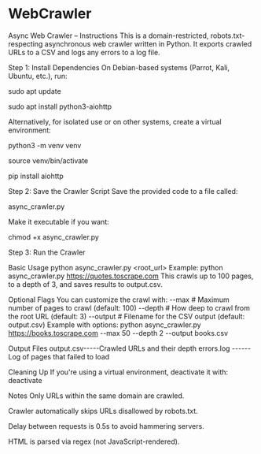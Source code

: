 # WebCrawler
Async Web Crawler – Instructions
This is a domain-restricted, robots.txt-respecting asynchronous web crawler written in Python. It exports crawled URLs to a CSV and logs any errors to a log file.

Step 1: Install Dependencies
On Debian-based systems (Parrot, Kali, Ubuntu, etc.), run:

sudo apt update

sudo apt install python3-aiohttp

Alternatively, for isolated use or on other systems, create a virtual environment:

python3 -m venv venv

source venv/bin/activate

pip install aiohttp

Step 2: Save the Crawler Script
Save the provided code to a file called:

async_crawler.py

Make it executable if you want:

chmod +x async_crawler.py

Step 3: Run the Crawler

Basic Usage
python async_crawler.py <root_url>
Example:
python async_crawler.py https://quotes.toscrape.com
This crawls up to 100 pages, to a depth of 3, and saves results to output.csv.

Optional Flags
You can customize the crawl with:
--max <number>     # Maximum number of pages to crawl (default: 100)
--depth <number>   # How deep to crawl from the root URL (default: 3)
--output <file>    # Filename for the CSV output (default: output.csv)
Example with options:
python async_crawler.py https://books.toscrape.com --max 50 --depth 2 --output books.csv

Output Files
output.csv-----Crawled URLs and their depth
errors.log	------ Log of pages that failed to load

Cleaning Up
If you're using a virtual environment, deactivate it with:
deactivate

Notes
Only URLs within the same domain are crawled.

Crawler automatically skips URLs disallowed by robots.txt.

Delay between requests is 0.5s to avoid hammering servers.

HTML is parsed via regex (not JavaScript-rendered).

